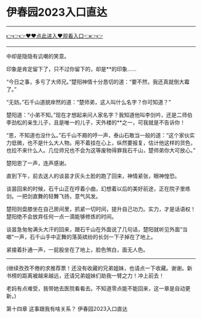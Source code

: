 # 伊春园2023入口直达
<hr/> <a href="https://github.com/nemmp/jaok/issues/2">👉👉👉♥♥点此进入♥观看入口👈👉👉</a><hr/>

中却是隐隐有讥嘲的笑意。

印象是肯定留下了，只不过你留下的，却是**的印象……

“今日之事，多亏了大师兄。”楚阳神情十分恳切的道：“要不然，我还真就倒大霉了。”

“无妨。”石千山道貌岸然的道：“楚师弟，这人叫什么名字？你可知道？”

楚阳道：“小弟不知。”现在才想起来问人家名字？我知道他叫李剑吟，还是二师伯李劲松的亲生儿子，且是唯一的儿子，天外楼的**之一，可我就是不告诉你！

“恩，不知道也没什么。”石千山不屑的哼一声，泰山石敢当一般的道：“这个家伙实力低微，也不是什么大人物。用不着挂在心上，纵然要报复，估计他这样的货色，也拉不来什么人。几位师兄也不会为这等废物得罪我石千山，楚师弟你大可放心。”

楚阳恩了一声，连声感谢。

直到下午，前去送人的谈昙才灰头土脸的跑了回来，神情紧张，眼神惶恐。

谈昙回来的时候，石千山正在哼着小曲，幻想着以后的美好前途，正在院子里练剑。一把剑直舞的轻舞飞扬，意气风发。

楚阳则盘膝坐在自己房间里，抓紧一切时间，提升自己功力。实力，才是话语权！楚阳绝不会放弃任何一点一滴能够修炼的时间。

谈昙急匆匆满头大汗的回来，跟石千山在外面说了几句话，楚阳就听见外面“当啷”一声，石千山手中正舞的落英缤纷的长剑一下子掉在了地上。

紧接着扑通一声，一屁股坐在了地上，脸色煞白，面无人色。

******

(继续孜孜不倦的求推荐票！还没有收藏的兄弟姐妹，也请点一下收藏。谢谢。新书榜的距离被越来越远，还请兄弟姐妹们助我一臂之力！冲上前去！

老妈有点难受，我带她去医院看看去。不知道零点能不能回来，这一章是自动更新。)

第十四章 这事跟我有啥关系？
伊春园2023入口直达
